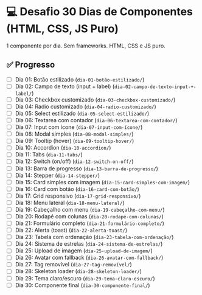 # 💻 Desafio 30 Dias de Componentes (HTML, CSS, JS Puro)

1 componente por dia. Sem frameworks. HTML, CSS e JS puro.

## ✅ Progresso
- [ ] Dia 01: Botão estilizado (`dia-01-botão-estilizado/`)
- [ ] Dia 02: Campo de texto (input + label) (`dia-02-campo-de-texto-input-+-label/`)
- [ ] Dia 03: Checkbox customizado (`dia-03-checkbox-customizado/`)
- [ ] Dia 04: Radio customizado (`dia-04-radio-customizado/`)
- [ ] Dia 05: Select estilizado (`dia-05-select-estilizado/`)
- [ ] Dia 06: Textarea com contador (`dia-06-textarea-com-contador/`)
- [ ] Dia 07: Input com ícone (`dia-07-input-com-ícone/`)
- [ ] Dia 08: Modal simples (`dia-08-modal-simples/`)
- [ ] Dia 09: Tooltip (hover) (`dia-09-tooltip-hover/`)
- [ ] Dia 10: Accordion (`dia-10-accordion/`)
- [ ] Dia 11: Tabs (`dia-11-tabs/`)
- [ ] Dia 12: Switch (on/off) (`dia-12-switch-on-off/`)
- [ ] Dia 13: Barra de progresso (`dia-13-barra-de-progresso/`)
- [ ] Dia 14: Stepper (`dia-14-stepper/`)
- [ ] Dia 15: Card simples com imagem (`dia-15-card-simples-com-imagem/`)
- [ ] Dia 16: Card com botão (`dia-16-card-com-botão/`)
- [ ] Dia 17: Grid responsivo (`dia-17-grid-responsivo/`)
- [ ] Dia 18: Menu lateral (`dia-18-menu-lateral/`)
- [ ] Dia 19: Cabeçalho com menu (`dia-19-cabeçalho-com-menu/`)
- [ ] Dia 20: Rodapé com colunas (`dia-20-rodapé-com-colunas/`)
- [ ] Dia 21: Formulário completo (`dia-21-formulário-completo/`)
- [ ] Dia 22: Alerta (toast) (`dia-22-alerta-toast/`)
- [ ] Dia 23: Tabela com ordenação (`dia-23-tabela-com-ordenação/`)
- [ ] Dia 24: Sistema de estrelas (`dia-24-sistema-de-estrelas/`)
- [ ] Dia 25: Upload de imagem (`dia-25-upload-de-imagem/`)
- [ ] Dia 26: Avatar com fallback (`dia-26-avatar-com-fallback/`)
- [ ] Dia 27: Tag removível (`dia-27-tag-removível/`)
- [ ] Dia 28: Skeleton loader (`dia-28-skeleton-loader/`)
- [ ] Dia 29: Tema claro/escuro (`dia-29-tema-claro-escuro/`)
- [ ] Dia 30: Componente final (`dia-30-componente-final/`)
